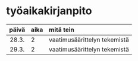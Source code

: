 # työaikakirjanpito

| päivä | aika | mitä tein  |
| :----:|:-----| :-----|
| 28.3. | 2    | vaatimusäärittelyn tekemistä |
| 29.3. | 2    | vaatimusäärittelyn tekemistä |